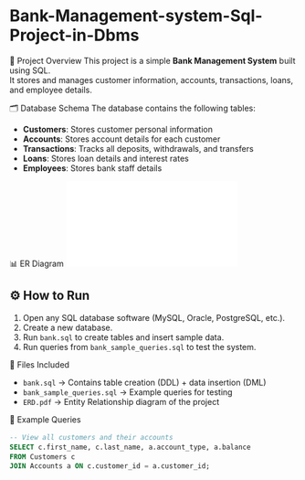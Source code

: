 # Bank-Management-system-Sql-Project-in-Dbms
📌 Project Overview
This project is a simple **Bank Management System** built using SQL.  
It stores and manages customer information, accounts, transactions, loans, and employee details.

 🗂 Database Schema
The database contains the following tables:
- **Customers**: Stores customer personal information
- **Accounts**: Stores account details for each customer
- **Transactions**: Tracks all deposits, withdrawals, and transfers
- **Loans**: Stores loan details and interest rates
- **Employees**: Stores bank staff details

📊 ER Diagram
![ER Diagram](ERD.pdf)

## ⚙️ How to Run
1. Open any SQL database software (MySQL, Oracle, PostgreSQL, etc.).
2. Create a new database.
3. Run `bank.sql` to create tables and insert sample data.
4. Run queries from `bank_sample_queries.sql` to test the system.

📂 Files Included
- `bank.sql` → Contains table creation (DDL) + data insertion (DML)
- `bank_sample_queries.sql` → Example queries for testing
- `ERD.pdf` → Entity Relationship diagram of the project

📝 Example Queries
```sql
-- View all customers and their accounts
SELECT c.first_name, c.last_name, a.account_type, a.balance
FROM Customers c
JOIN Accounts a ON c.customer_id = a.customer_id;
